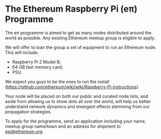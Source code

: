 # The Ethereum Raspberry Pi (eπ) Programme

The eπ programme is aimed to get as many nodes distributed around the world as possible. Any existing Ethereum meetup group is eligible to apply.

We will offer to loan the group a set of equipment to run an Ethereum node. This will include:

- Raspberry Pi 2 Model B;
- 64 GB fast memory card;
- PSU.

We expect you guys to be the ones to run the install (https://github.com/ethereum/wiki/wiki/Raspberry-Pi-instructions).

Your node will be placed on both our public and curated node lists, and aside from allowing us to show dots all over the world, will help us better understand network dynamics and emergent effects stemming from our propagation strategies.

To apply for the programme, send an application including your name, meetup group name/town and an address for shipment to epi@ethereum.org.

